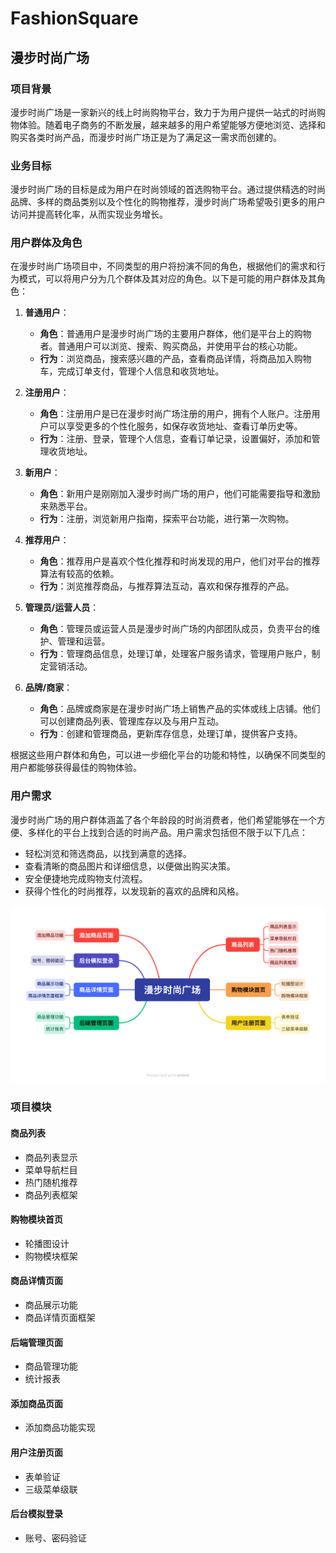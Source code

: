 # FashionSquare


## 漫步时尚广场

### 项目背景

漫步时尚广场是一家新兴的线上时尚购物平台，致力于为用户提供一站式的时尚购物体验。随着电子商务的不断发展，越来越多的用户希望能够方便地浏览、选择和购买各类时尚产品，而漫步时尚广场正是为了满足这一需求而创建的。

### 业务目标

漫步时尚广场的目标是成为用户在时尚领域的首选购物平台。通过提供精选的时尚品牌、多样的商品类别以及个性化的购物推荐，漫步时尚广场希望吸引更多的用户访问并提高转化率，从而实现业务增长。

### 用户群体及角色

在漫步时尚广场项目中，不同类型的用户将扮演不同的角色，根据他们的需求和行为模式，可以将用户分为几个群体及其对应的角色。以下是可能的用户群体及其角色：

1. **普通用户**：
   - **角色**：普通用户是漫步时尚广场的主要用户群体，他们是平台上的购物者。普通用户可以浏览、搜索、购买商品，并使用平台的核心功能。
   - **行为**：浏览商品，搜索感兴趣的产品，查看商品详情，将商品加入购物车，完成订单支付，管理个人信息和收货地址。

2. **注册用户**：
   - **角色**：注册用户是已在漫步时尚广场注册的用户，拥有个人账户。注册用户可以享受更多的个性化服务，如保存收货地址、查看订单历史等。
   - **行为**：注册、登录，管理个人信息，查看订单记录，设置偏好，添加和管理收货地址。

3. **新用户**：
   - **角色**：新用户是刚刚加入漫步时尚广场的用户，他们可能需要指导和激励来熟悉平台。
   - **行为**：注册，浏览新用户指南，探索平台功能，进行第一次购物。

4. **推荐用户**：
   - **角色**：推荐用户是喜欢个性化推荐和时尚发现的用户，他们对平台的推荐算法有较高的依赖。
   - **行为**：浏览推荐商品，与推荐算法互动，喜欢和保存推荐的产品。

5. **管理员/运营人员**：
   - **角色**：管理员或运营人员是漫步时尚广场的内部团队成员，负责平台的维护、管理和运营。
   - **行为**：管理商品信息，处理订单，处理客户服务请求，管理用户账户，制定营销活动。

6. **品牌/商家**：
   - **角色**：品牌或商家是在漫步时尚广场上销售产品的实体或线上店铺。他们可以创建商品列表、管理库存以及与用户互动。
   - **行为**：创建和管理商品，更新库存信息，处理订单，提供客户支持。

根据这些用户群体和角色，可以进一步细化平台的功能和特性，以确保不同类型的用户都能够获得最佳的购物体验。

### 用户需求

漫步时尚广场的用户群体涵盖了各个年龄段的时尚消费者，他们希望能够在一个方便、多样化的平台上找到合适的时尚产品。用户需求包括但不限于以下几点：

- 轻松浏览和筛选商品，以找到满意的选择。
- 查看清晰的商品图片和详细信息，以便做出购买决策。
- 安全便捷地完成购物支付流程。
- 获得个性化的时尚推荐，以发现新的喜欢的品牌和风格。

![漫步时尚广场功能结构](/images/漫步时尚广场功能结构.png)

### 项目模块

#### 商品列表

* 商品列表显示
* 菜单导航栏目
* 热门随机推荐
* 商品列表框架

#### 购物模块首页

* 轮播图设计
* 购物模块框架

#### 商品详情页面

* 商品展示功能
* 商品详情页面框架

#### 后端管理页面

* 商品管理功能
* 统计报表

#### 添加商品页面

* 添加商品功能实现

#### 用户注册页面

* 表单验证
* 三级菜单级联

#### 后台模拟登录

* 账号、密码验证

